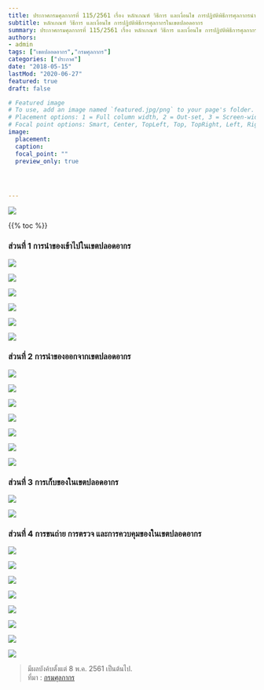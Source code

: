 ```yaml
---
title: ประกาศกรมศุลกากรที่ 115/2561 เรื่อง หลักเกณฑ์ วิธีการ และเงื่อนไข การปฏิบัติพิธีการศุลกากรนำของเข้าไปในหรือปล่อยของออก การเก็บของ การขนถ่ายของ การตรวจตราและการควบคุมในเขตปลอดอากร
subtitle: หลักเกณฑ์ วิธีการ และเงื่อนไข การปฏิบัติพิธีการศุลกากรในเขตปลอดอากร 
summary: ประกาศกรมศุลกากรที่ 115/2561 เรื่อง หลักเกณฑ์ วิธีการ และเงื่อนไข การปฏิบัติพิธีการศุลกากรนำของเข้าไปในหรือปล่อยของออก การเก็บของ การขนถ่ายของ การตรวจตราและการควบคุมในเขตปลอดอากร
authors:
- admin
tags: ["เขตปลอดอากร","กรมศุลกากร"]
categories: ["ประกาศ"]
date: "2018-05-15"
lastMod: "2020-06-27"
featured: true
draft: false

# Featured image
# To use, add an image named `featured.jpg/png` to your page's folder.
# Placement options: 1 = Full column width, 2 = Out-set, 3 = Screen-width
# Focal point options: Smart, Center, TopLeft, Top, TopRight, Left, Right, BottomLeft, Bottom, BottomRight
image:
  placement: 
  caption: 
  focal_point: ""
  preview_only: true




---
```


![](featured.png)


{{% toc %}}

### ส่วนที่ 1 การนำของเข้าไปในเขตปลอดอากร

![](./img/2561_115png_Page1.png)

![](./img/2561_115png_Page2.png)

![](./img/2561_115png_Page3.png)

![](./img/2561_115png_Page4.png)

![](./img/2561_115png_Page5.png)

![](./img/2561_115png_Page6.png)

### ส่วนที่ 2 การนำของออกจากเขตปลอดอากร

![](./img/2561_115png_Page7.png)

![](./img/2561_115png_Page8.png)

![](./img/2561_115png_Page9.png)

![](./img/2561_115png_Page10.png)

![](./img/2561_115png_Page11.png)

![](./img/2561_115png_Page12.png)

![](./img/2561_115png_Page13.png)

### ส่วนที่ 3 การเก็บของในเขตปลอดอากร

![](./img/2561_115png_Page14.png)

![](./img/2561_115png_Page15.png)

### ส่วนที่ 4 การขนถ่าย การตรวจ และการควบคุมของในเขตปลอดอากร

![](./img/2561_115png_Page16.png)

![](./img/2561_115png_Page17.png)

![](./img/2561_115png_Page18.png)

![](./img/2561_115png_Page19.png)

![](./img/2561_115png_Page20.png)

![](./img/2561_115png_Page21.png)

![](./img/2561_115png_Page22.png)

![](./img/2561_115png_Page23.png)

> มีผลบังค้บตั้งแต่ 8 พ.ค. 2561 เป็นต้นไป.  
> ที่มา : [กรมศุลกากร](./2561-115.pdf)